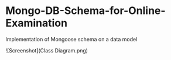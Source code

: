 # Mongo-DB-Schema-for-Online-Examination
Implementation of Mongoose schema on a data model


![Screenshot](Class Diagram.png)
